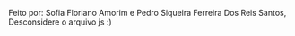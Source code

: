 Feito por:
Sofia Floriano Amorim e
Pedro Siqueira Ferreira Dos Reis Santos,
Desconsidere o arquivo js :)

